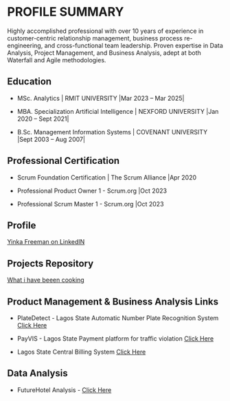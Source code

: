 # PROFILE SUMMARY
Highly accomplished professional with over 10 years of experience in customer-centric relationship management, business process re-engineering, and cross-functional team leadership. Proven expertise in Data Analysis, Project Management, and Business Analysis, adept at both Waterfall and Agile methodologies. 

## Education
- MSc. Analytics | RMIT UNIVERSITY |Mar 2023 – Mar 2025|

- MBA. Specialization Artificial Intelligence | NEXFORD UNIVERSITY |Jan 2020 – Sept 2021|

- B.Sc. Management Information Systems | COVENANT UNIVERSITY |Sept 2003 – Aug 2007|

## Professional Certification
- Scrum Foundation Certification | The Scrum Alliance	|Apr 2020

- Professional Product Owner 1 - Scrum.org	|Oct 2023

- Professional Scrum Master 1 - Scrum.org	|Oct 2023

## Profile
[Yinka Freeman on LinkedIN](https://www.linkedin.com/in/yinkafreeman/) 

## Projects Repository
[What i have beeen cooking](https://www.datascienceportfol.io/KayFreeman)   

## Product Management & Business Analysis Links
- PlateDetect - Lagos State Automatic Number Plate Recognition System [Click Here](https://platedetect.lagosstate.gov.ng/)

- PayVIS - Lagos State Payment platform for traffic violation [Click Here](https://payvis.ng/)

- Lagos State Central Billing System [Click Here](https://office.lagosstate.gov.ng/)

## Data Analysis
- FutureHotel Analysis - [Click Here](https://github.com/kayfreeman/FutureHotel_ExcelProject)
